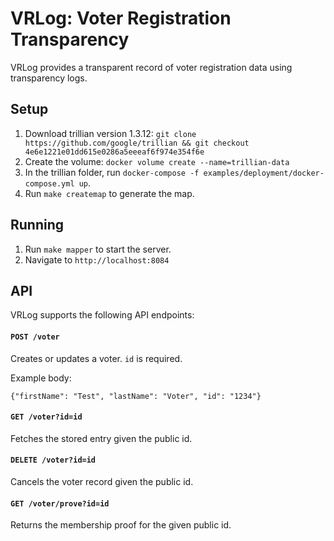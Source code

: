 # VRLog: Voter Registration Transparency

VRLog provides a transparent record of voter registration data using transparency logs.

## Setup

1. Download trillian version 1.3.12: `git clone https://github.com/google/trillian && git checkout 4e6e1221e01dd615e0286a5eeeaf6f974e354f6e`
2. Create the volume: `docker volume create --name=trillian-data`
3. In the trillian folder, run `docker-compose -f examples/deployment/docker-compose.yml up`.
4. Run `make createmap` to generate the map.

## Running

1. Run `make mapper` to start the server.
2. Navigate to `http://localhost:8084`

## API

VRLog supports the following API endpoints:

#### `POST /voter`

Creates or updates a voter. `id` is required.

Example body:

`{"firstName": "Test", "lastName": "Voter", "id": "1234"}`

#### `GET /voter?id=id`

Fetches the stored entry given the public id.

#### `DELETE /voter?id=id`

Cancels the voter record given the public id.

#### `GET /voter/prove?id=id`

Returns the membership proof for the given public id.
